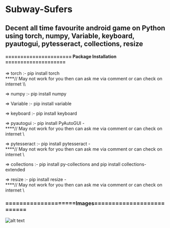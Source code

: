 # Subway-Sufers

## Decent all time favourite android game on Python using torch, numpy, Variable, keyboard, pyautogui, pytesseract, collections, resize 

#### ====================== Package Installation ====================

=> torch :- pip install torch            
****// May not work for you then can ask me via comment or can check on internet \\\\

=> numpy :- pip install numpy

=> Variable :- pip install variable

=> keyboard :- pip install keyboard

=> pyautogui :- pip install PyAutoGUI -     
****// May not work for you then can ask me via comment or can check on internet \\

=> pytesseract :- pip install pytesseract -   
****// May not work for you then can ask me via comment or can check on internet \\

=> collections :- pip install py-collections and pip install collections-extended

=> resize :- pip install resize -            
****// May not work for you then can ask me via comment or can check on internet \\ 

### ====================Images==========================

![alt text]()
